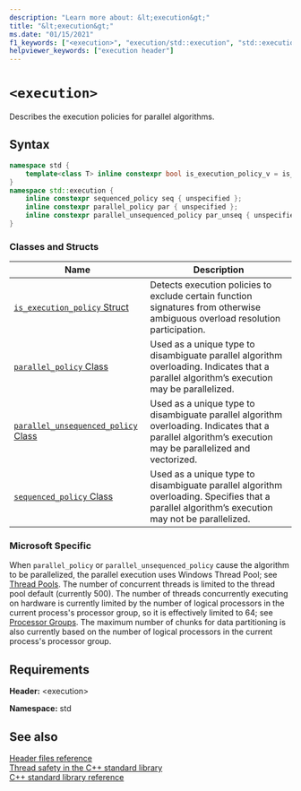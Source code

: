 ```yaml
---
description: "Learn more about: &lt;execution&gt;"
title: "&lt;execution&gt;"
ms.date: "01/15/2021"
f1_keywords: ["<execution>", "execution/std::execution", "std::execution"]
helpviewer_keywords: ["execution header"]
---
```

# `<execution>`

Describes the execution policies for parallel algorithms.

## Syntax

```cpp
namespace std {
    template<class T> inline constexpr bool is_execution_policy_v = is_execution_policy<T>::value;
}
namespace std::execution {
    inline constexpr sequenced_policy seq { unspecified };
    inline constexpr parallel_policy par { unspecified };
    inline constexpr parallel_unsequenced_policy par_unseq { unspecified };
}
```

### Classes and Structs

|Name|Description|
|-|-|
|[`is_execution_policy` Struct](is-execution-policy-struct.md)|Detects execution policies to exclude certain function signatures from otherwise ambiguous overload resolution participation.|
|[`parallel_policy` Class](parallel-policy-class.md)|Used as a unique type to disambiguate parallel algorithm overloading. Indicates that a parallel algorithm’s execution may be parallelized.|
|[`parallel_unsequenced_policy` Class](parallel-unsequenced-policy-class.md)|Used as a unique type to disambiguate parallel algorithm overloading. Indicates that a parallel algorithm’s execution may be parallelized and vectorized.|
|[`sequenced_policy` Class](sequenced-policy-class.md)|Used as a unique type to disambiguate parallel algorithm overloading. Specifies that a parallel algorithm’s execution may not be parallelized.|

### Microsoft Specific
 
When `parallel_policy` or `parallel_unsequenced_policy` cause the algorithm to be parallelized, the parallel execution uses Windows Thread Pool; see [Thread Pools](https://docs.microsoft.com/en-us/windows/win32/procthread/thread-pools). The number of concurrent threads is limited to the thread pool default (currently 500). The number of threads concurrently executing on hardware is currently limited by the number of logical processors in the current process's processor group, so it is effectively limited to 64; see [Processor Groups](https://docs.microsoft.com/en-us/windows/win32/procthread/processor-groups). The maximum number of chunks for data partitioning is also currently based on the number of logical processors in the current process's processor group.

## Requirements

**Header:** \<execution>

**Namespace:** std

## See also

[Header files reference](cpp-standard-library-header-files.md)\
[Thread safety in the C++ standard library](thread-safety-in-the-cpp-standard-library.md)\
[C++ standard library reference](cpp-standard-library-reference.md)
